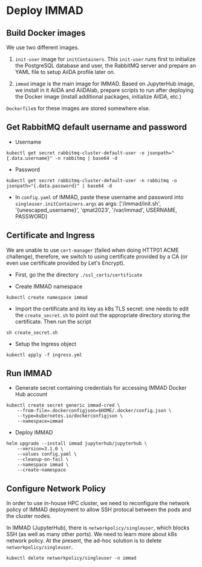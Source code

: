 # Deploy IMMAD

## Build Docker images

We use two different images.

1. `init-user` image for `initContainers`. This `init-user` runs first to initialize the PostgreSQL database and user, the RabbitMQ server and prepare an YAML file to setup AiiDA profile later on.

2. `immad` image is the main image for IMMAD. Based on JupyterHub image, we install in it AiiDA and AiiDAlab, prepare scripts to run after deploying the Docker image (install additional packages, initialize AiIDA, etc.) 

`Dockerfile`s for these images are stored somewhere else.

## Get RabbitMQ default username and password

- Username
```
kubectl get secret rabbitmq-cluster-default-user -o jsonpath="{.data.username}" -n rabbitmq | base64 -d
```

- Password
```
kubectl get secret rabbitmq-cluster-default-user -n rabbitmq -o jsonpath="{.data.password}" | base64 -d
```

- In `config.yaml` of IMMAD, paste these username and password into `singleuser.initContainers.args` as
args: ['/immad/init.sh', '{unescaped_username}', 'qmat2023', '/var/immad', USERNAME, PASSWORD]

## Certificate and Ingress
We are unable to use `cert-manager` (failed when doing HTTP01 ACME challenge), therefore, we switch to using certificate provided by a CA (or even use certificate provided by Let's Encrypt).

- First, go the the directory `./ssl_certs/certificate`

- Create IMMAD namespace
```
kubectl create namespace immad
```

- Import the certificate and its key as k8s TLS secret: one needs to edit the `create_secret.sh` to point out the appropriate directory storing the certificate. Then run the script
```
sh create_secret.sh
```

- Setup the Ingress object
```
kubectl apply -f ingress.yml
```

## Run IMMAD

- Generate secret containing credentials for accessing IMMAD Docker Hub account
```
kubectl create secret generic immad-cred \
    --from-file=.dockerconfigjson=$HOME/.docker/config.json \
    --type=kubernetes.io/dockerconfigjson \
    --namespace=immad
```

- Deploy IMMAD
```
helm upgrade --install immad jupyterhub/jupyterhub \
    --version=3.1.0 \
    --values config.yaml \
    --cleanup-on-fail \
    --namespace immad \
    --create-namespace
```

## Configure Network Policy

In order to use in-house HPC cluster, we need to reconfigure the network policy of IMMAD deployment to allow SSH protocal between the pods and the cluster nodes.

In IMMAD (JupyterHub), there is `networkpolicy/singleuser`, which blocks SSH (as well as many other ports). We need to learn more about k8s network policy. At the present, the ad-hoc solution is to delete `networkpolicy/singleuser`.

```
kubectl delete networkpolicy/singleuser -n immad
```
